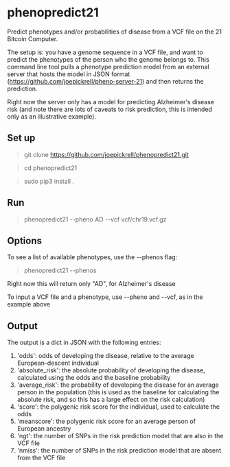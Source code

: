 # phenopredict21

Predict phenotypes and/or probabilities of disease from a VCF file on the 21 Bitcoin Computer. 

The setup is: you have a genome sequence in a VCF file, and want to predict the phenotypes of the person who the genome belongs to. This command line tool pulls a phenotype prediction model from an external server that hosts the model in JSON format (https://github.com/joepickrell/pheno-server-21) and then returns the prediction. 

Right now the server only has a model for predicting Alzheimer's disease risk (and note there are lots of caveats to risk prediction, this is intended only as an illustrative example). 

## Set up ##

>git clone https://github.com/joepickrell/phenopredict21.git

>cd phenopredict21

>sudo pip3 install .

## Run ##

>phenopredict21 --pheno AD --vcf vcf/chr19.vcf.gz


## Options ##

To see a list of available phenotypes, use the --phenos flag:

>phenopredict21 --phenos

Right now this will return only "AD", for Alzheimer's disease

To input a VCF file and a phenotype, use --pheno and --vcf, as in the example above

## Output ##

The output is a dict in JSON with the following entries:

1. 'odds': odds of developing the disease, relative to the average European-descent individual
2. 'absolute_risk': the absolute probability of developing the disease, calculated using the odds and the baseline probability
3. 'average_risk': the probability of developing the disease for an average person in the population (this is used as the baseline for calculating the absolute risk, and so this has a large effect on the risk calculation)
4. 'score': the polygenic risk score for the individual, used to calculate the odds
5. 'meanscore': the polygenic risk score for an average person of European ancestry
6. 'ngt': the number of SNPs in the risk prediction model that are also in the VCF file
7. 'nmiss': the number of SNPs in the risk prediction model that are absent from the VCF file


